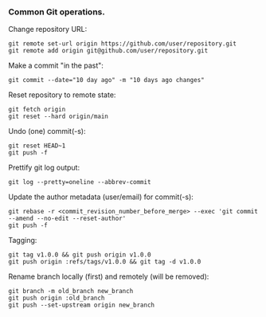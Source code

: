 ### Common Git operations.

Change repository URL:
```
git remote set-url origin https://github.com/user/repository.git
git remote add origin git@github.com/user/repository.git
```

Make a commit "in the past":
```
git commit --date="10 day ago" -m "10 days ago changes" 
```

Reset repository to remote state:
```
git fetch origin
git reset --hard origin/main
```

Undo (one) commit(-s):
```
git reset HEAD~1
git push -f
```

Prettify git log output:
```
git log --pretty=oneline --abbrev-commit
```

Update the author metadata (user/email) for commit(-s):
```
git rebase -r <commit_revision_number_before_merge> --exec 'git commit --amend --no-edit --reset-author'
git push -f
```

Tagging:
```
git tag v1.0.0 && git push origin v1.0.0
git push origin :refs/tags/v1.0.0 && git tag -d v1.0.0
```

Rename branch locally (first) and remotely (will be removed):
```
git branch -m old_branch new_branch 
git push origin :old_branch    
git push --set-upstream origin new_branch
```
